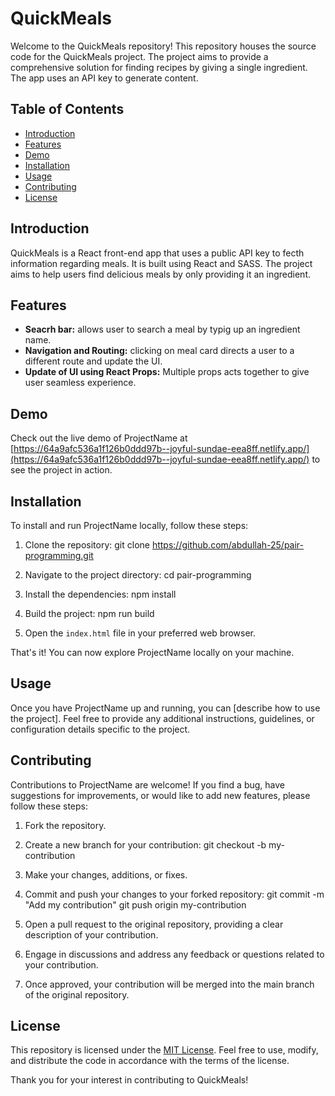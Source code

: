 # QuickMeals

Welcome to the QuickMeals repository! This repository houses the source code for the QuickMeals project. The project aims to provide a comprehensive solution for finding recipes by giving a single ingredient. The app uses an API key to generate content.

## Table of Contents

- [Introduction](#introduction)
- [Features](#features)
- [Demo](#demo)
- [Installation](#installation)
- [Usage](#usage)
- [Contributing](#contributing)
- [License](#license)

## Introduction

QuickMeals is a React front-end app that uses a public API key to fecth information regarding meals. It is built using React and SASS. The project aims to help users find delicious meals by only providing it an ingredient.

## Features

- **Seacrh bar:** allows user to search a meal by typig up an ingredient name.
- **Navigation and Routing:** clicking on meal card directs a user to a different route and update the UI.
- **Update of UI using React Props:** Multiple props acts together to give user seamless experience.

## Demo

Check out the live demo of ProjectName at [https://64a9afc536a1f126b0ddd97b--joyful-sundae-eea8ff.netlify.app/](https://64a9afc536a1f126b0ddd97b--joyful-sundae-eea8ff.netlify.app/) to see the project in action.

## Installation

To install and run ProjectName locally, follow these steps:

1. Clone the repository:
git clone https://github.com/abdullah-25/pair-programming.git


2. Navigate to the project directory:
cd pair-programming

3. Install the dependencies:
npm install

4. Build the project:
npm run build


5. Open the `index.html` file in your preferred web browser.

That's it! You can now explore ProjectName locally on your machine.

## Usage

Once you have ProjectName up and running, you can [describe how to use the project]. Feel free to provide any additional instructions, guidelines, or configuration details specific to the project.

## Contributing

Contributions to ProjectName are welcome! If you find a bug, have suggestions for improvements, or would like to add new features, please follow these steps:

1. Fork the repository.

2. Create a new branch for your contribution:
git checkout -b my-contribution


3. Make your changes, additions, or fixes.

4. Commit and push your changes to your forked repository:
git commit -m "Add my contribution"
git push origin my-contribution


5. Open a pull request to the original repository, providing a clear description of your contribution.

6. Engage in discussions and address any feedback or questions related to your contribution.

7. Once approved, your contribution will be merged into the main branch of the original repository.

## License

This repository is licensed under the [MIT License](LICENSE). Feel free to use, modify, and distribute the code in accordance with the terms of the license.

Thank you for your interest in contributing to QuickMeals!








